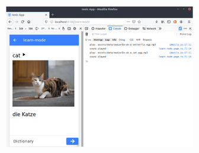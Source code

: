 ![Screen shot of ionic serve](doc/ionic4-start-a2_ionic_serve_with_web_console_Screenshot_2019-12-04.png)
